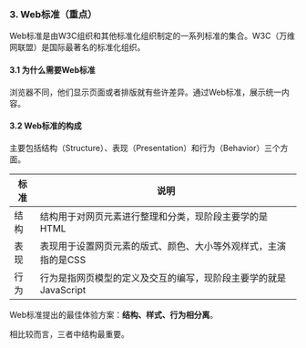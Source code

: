 ### 3. Web标准（重点）

Web标准是由W3C组织和其他标准化组织制定的一系列标准的集合。W3C（万维网联盟）是国际最著名的标准化组织。

#### 3.1 为什么需要Web标准

浏览器不同，他们显示页面或者排版就有些许差异。通过Web标准，展示统一内容。

#### 3.2 Web标准的构成

主要包括结构（Structure）、表现（Presentation）和行为（Behavior）三个方面。

| 标准 | 说明                                                         |
| ---- | ------------------------------------------------------------ |
| 结构 | 结构用于对网页元素进行整理和分类，现阶段主要学的是HTML       |
| 表现 | 表现用于设置网页元素的版式、颜色、大小等外观样式，主演指的是CSS |
| 行为 | 行为是指网页模型的定义及交互的编写，现阶段主要学的就是JavaScript |

Web标准提出的最佳体验方案：**结构、样式、行为相分离**。

相比较而言，三者中结构最重要。